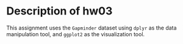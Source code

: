 
# Description of hw03

This assignment uses the ```Gapminder``` dataset using ```dplyr``` as the data manipulation tool, and ```ggplot2``` as the visualization tool. 


